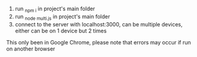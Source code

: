 1. run <sub>npm i</sub> in project's main folder
2. run <sub>node multi.js</sub> in project's main folder
3. connect to the server with localhost:3000, can be multiple devices, either can be on 1 device but 2 times

This only been in Google Chrome, please note that errors may occur if run on another browser

